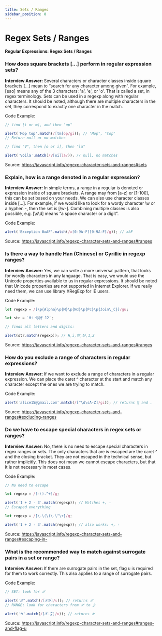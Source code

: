 ```yaml
---
title: Sets / Ranges
sidebar_position: 8
---
```


# Regex Sets / Ranges

**Regular Expressions: Regex Sets / Ranges**

<head>
  <title>Regex Sets / Ranges - JavaScript Interview Questions & Answers</title>
  <meta charSet="utf-8" />
</head>

### How does square brackets […] perform in regular expression sets?

**Interview Answer:** Several characters or character classes inside square brackets […] mean to “search for any character among given”. For example, [eao] means any of the 3 characters: 'a', 'e', or 'o'. That is called a set, in regex terminology. Sets can be used in a regexp along with regular characters. It should be noted, although there are multiple characters in the set, they correspond to exactly one character in the match.

Code Example:

```js
// find [t or m], and then "op"

alert('Mop top'.match(/[tm]op/gi)); // "Mop", "top"
// Return null or no matches

// find "V", then [o or i], then "la"

alert('Voila'.match(/V[oi]la/)); // null, no matches
```

Source: <https://javascript.info/regexp-character-sets-and-ranges#sets>

### Explain, how is a range denoted in a regular expression?

**Interview Answer:** In simple terms, a range in a regular is denoted or expression inside of square brackets. A range may from [a-z] or [1-100], this can be set based on your needs. We can also use character classes inside […]. For example, if we would like to look for a wordy character \w or a hyphen -, then the set is [\w-]. Combining multiple classes is also possible, e.g. [\s\d] means “a space character or a digit”.

Code Example:

```js
alert('Exception 0xAF'.match(/x[0-9A-F][0-9A-F]/g)); // xAF
```

Source: <https://javascript.info/regexp-character-sets-and-ranges#ranges>

### Is there a way to handle Han (Chinese) or Cyrillic in regexp ranges?

**Interview Answer:** Yes, we can write a more universal pattern, that looks for wordly characters in any language. That is easy, we would use the Unicode properties available to us in regular expressions. It should be noted that Unicode properties are not supported in Internet Explorer. If we really need them, we can use library XRegExp for IE users.

Code Example:

```js
let regexp = /[\p{Alpha}\p{M}\p{Nd}\p{Pc}\p{Join\_C}]/gu;

let str = `Hi 你好 12`;

// finds all letters and digits:

alert(str.match(regexp)); // H,i,你,好,1,2
```

Source: <https://javascript.info/regexp-character-sets-and-ranges#ranges>

### How do you exclude a range of characters in regular expressions?

**Interview Answer:** If we want to exclude a range of characters in a regular expression. We can place the caret ^ character at the start and match any character except the ones we are trying to match.

Code Example:

```js
alert('alice15@gmail.com'.match(/[^\d\sA-Z]/gi)); // returns @ and .
```

Source: <https://javascript.info/regexp-character-sets-and-ranges#excluding-ranges>

### Do we have to escape special characters in regex sets or ranges?

**Interview Answer:** No, there is no need to escape special characters in regex ranges or sets. The only characters that are is escaped are the caret ^ and the closing bracket. They are not escaped in the technical sense, but rather implicitly. This does not mean we cannot escape characters, but that it is not necessary in most cases.

Code Example:

```js
// No need to escape

let regexp = /[-().^+]/g;

alert('1 + 2 - 3'.match(regexp)); // Matches +, -
// Escaped everything

let regexp = /[\-\(\)\.\^\+]/g;

alert('1 + 2 - 3'.match(regexp)); // also works: +, -
```

Source: <https://javascript.info/regexp-character-sets-and-ranges#escaping-in->

### What is the recommended way to match against surrogate pairs in a set or range?

**Interview Answer:** If there are surrogate pairs in the set, flag u is required for them to work correctly. This also applies to a range of surrogate pairs.

Code Example:

```js
// SET: look for 𝒳

alert('𝒳'.match(/[𝒳𝒴]/u)); // returns 𝒳
// RANGE: look for characters from 𝒳 to 𝒵

alert('𝒴'.match(/[𝒳-𝒵]/u)); // returns 𝒴
```

Source: <https://javascript.info/regexp-character-sets-and-ranges#ranges-and-flag-u>
